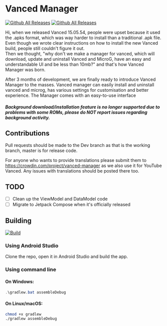 # Vanced Manager
<div>

[![Github All Releases](https://img.shields.io/github/downloads/YTVanced/VancedManager/total.svg?style=for-the-badge)](https://github.com/YTVanced/VancedManager/releases/latest) [![Github All Releases](https://img.shields.io/github/release/YTVanced/VancedManager.svg?style=for-the-badge)](https://github.com/YTVanced/VancedManager/releases/latest)

</div>

Hi, when we released Vanced 15.05.54, people were upset because it used the .apks format, which was way harder to install than a traditional .apk file. Even though we wrote clear instructions on how to install the new Vanced build, people still couldn't figure it out.  
Then we thought, "why don't we make a manager for vanced, which will download, update and uninstall Vanced and MicroG, have an easy and understandable UI and be less than 10mb?" and that's how Vanced Manager was born.  
  
After 3 months of development, we are finally ready to introduce Vanced Manager to the masses. Vanced manager can easily install and uninstall vanced and microg, has various settings for customisation and better experience. The Manager comes with an easy-to-use interface  

##### Background download/installation feature is no longer supported due to problems with some ROMs, please do NOT report issues regarding background activity.

## Contributions
Pull requests should be made to the Dev branch as that is the working branch, master is for release code.

For anyone who wants to provide translations please submit them to https://crowdin.com/project/vanced-manager as we also use it for YouTube Vanced. Any issues with translations should be posted there too.

## TODO
- [ ] Clean up the ViewModel and DataModel code
- [ ] Migrate to Jetpack Compose when it's officially released

## Building 

<div>

[![Build](https://github.com/YTVanced/VancedManager/actions/workflows/debug.yml/badge.svg?branch=dev)](https://github.com/YTVanced/VancedManager/actions/workflows/debug.yml)

</div>

### Using Android Studio
Clone the repo, open it in Android Studio and build the app.

### Using command line
#### On Windows:
```powershell
.\gradlew.bat assembleDebug
```
#### On Linux/macOS:
```bash
chmod +x gradlew
./gradlew assembleDebug
```

